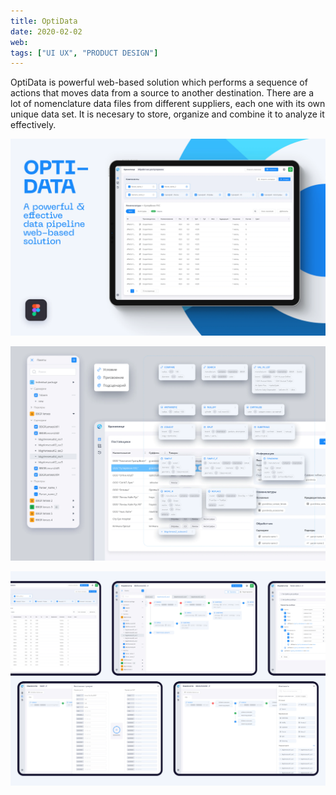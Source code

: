 ```yaml
---
title: OptiData
date: 2020-02-02
web: 
tags: ["UI UX", "PRODUCT DESIGN"]
---
```


OptiData is powerful web-based solution which performs a sequence of actions that moves data from a source to another destination. There are a lot of nomenclature data files from different suppliers, each one with its own unique data set. It is necesary to store, organize and combine it to analyze it effectively.

![1-optdata-desktop@2x](1-optdata-desktop@2x.webp)



![3-optdata-desktop@2x](3-optdata-desktop@2x.webp)



![4-optdata-desktop@2x](4-optdata-desktop@2x.webp)
